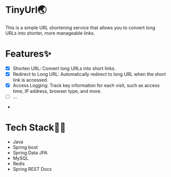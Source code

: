 # TinyUrl🌏

This is a simple URL shortening service that allows you to convert long URLs into shorter, more manageable links.

# Features✨

-[x] Shorten URL: Convert long URLs into short links.
-[x] Redirect to Long URL: Automatically redirect to long URL when the short link is accessed.
-[x] Access Logging: Track key information for each visit, such as access time, IP address, browser type, and more.
-[ ] ...
- 
# Tech Stack🧑‍💻

- Java
- Spring boot 
- Spring Data JPA
- MySQL
- Redis
- Spring REST Docs



